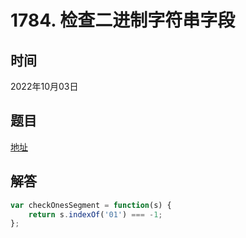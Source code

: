 # 1784. 检查二进制字符串字段 

## 时间

2022年10月03日

## 题目

[地址](https://leetcode.cn/problems/check-if-binary-string-has-at-most-one-segment-of-ones/)

## 解答

```js
var checkOnesSegment = function(s) {
    return s.indexOf('01') === -1;
};
```